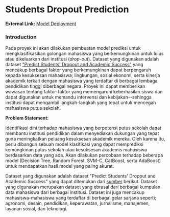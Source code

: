# Students Dropout Prediction
**External Link:** [Model Deployment](https://huggingface.co/spaces/Dissashaf/student-prediction)
### Introduction
Pada proyek ini akan dilakukan pembuatan model prediksi untuk mengklasifikasikan golongan mahasiswa yang berkemungkinan untuk lulus atau dikeluarkan dari institusi (*drop-out*). Dataset yang digunakan adalah dataset ["Predict Students' Dropout and Academic Success"](https://www.kaggle.com/datasets/thedevastator/higher-education-predictors-of-student-retention) yang mencakup berbagai faktor yang berkemungkinan dapat berpengaruh kepada kesuksesan mahasiswa; lingkungan, sosial ekonomi, serta kinerja akademik terkait dengan mahasiswa yang terdaftar di berbagai lembaga pendidikan tinggi diberbagai negara. Proyek ini dapat memberikan wawasan tentang faktor-faktor yang memengaruhi keberhasilan siswa dan dapat digunakan untuk memandu intervensi dan kebijakan--sehingga institusi dapat mengambil langkah-langkah yang tepat untuk mencegah mahasiswa putus sekolah.

**Problem Statement:**

Identifikasi dini terhadap mahasiswa yang berpotensi putus sekolah dapat membantu institusi pendidikan dalam menyediakan dukungan yang tepat guna meningkatkan peluang kesuksesan akademik mereka. Oleh karena itu, perlu dibangun sebuah model klasifikasi yang dapat memprediksi kemungkinan putus sekolah atau kesuksesan akademis mahasiswa berdasarkan data yang ada. Akan dilakukan percobaan terhadap beberapa model (Decision Tree, Random Forest, SVM-C, CatBoost, serta AdaBoost) untuk mendapatkan hasil model yang paling akurat. 


Dataset yang digunakan adalah dataset "Predict Students' Dropput and Academic Success" yang dapat ditemukan dari [sumber](https://www.kaggle.com/datasets/thedevastator/higher-education-predictors-of-student-retention) berikut. Dataset yang digunakan merupakan dataset yang ebrasal dari berbagai kumpulan data mahasiswa dari berbagai institusi. Dataset ini juga mencakup mahasiswa-mahasiswa yang terdaftar di berbagai gelar sarjana seperti; agronomi, desain, pendidikan, keperawatan, jurnalisme, manajemen, layanan sosial, dan teknologi. 
